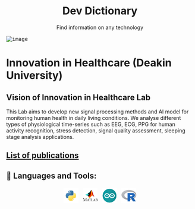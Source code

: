 
<h1 align="center">Dev Dictionary</h1>
<p align="center">Find information on any technology</p>
<kbd><img src="https://cloud.githubusercontent.com/assets/4705188/20508600/ac62b414-b030-11e6-9dfe-691a6a3250fd.png" alt="image">
</kbd>


# Innovation in Healthcare (Deakin University)
## Vision of Innovation in Healthcare Lab
This Lab aims to develop new signal processing methods and AI model for monitoring human health in daily living conditions. We analyse different types of physiological time-series such as EEG, ECG, PPG for human activity recognition, stress detection, signal quality assessment, sleeping stage analysis applications.



## <a href="https://scholar.google.com.au/citations?user=Y9UB58QAAAAJ&hl=en">List of publications </a>

## 🧰 Languages and Tools:
<p align="center">
<img src="https://raw.githubusercontent.com/github/explore/80688e429a7d4ef2fca1e82350fe8e3517d3494d/topics/python/python.png" alt="Python" height="40" style="vertical-align:top; margin:4px">
<img src="https://raw.githubusercontent.com/github/explore/80688e429a7d4ef2fca1e82350fe8e3517d3494d/topics/matlab/matlab.png" alt="matlab" height="40" style="vertical-align:top; margin:4px">
<img src="https://raw.githubusercontent.com/github/explore/80688e429a7d4ef2fca1e82350fe8e3517d3494d/topics/arduino/arduino.png" alt="VS Code" height="40" style="vertical-align:top; margin:4px">
  <img src="https://raw.githubusercontent.com/github/explore/80688e429a7d4ef2fca1e82350fe8e3517d3494d/topics/r/r.png" alt="r" height="40" style="vertical-align:top; margin:4px">
</p>
